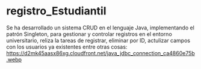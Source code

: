 # registro_Estudiantil
Se ha desarrollado un sistema CRUD en el lenguaje Java, implementando el patrón Singleton, para gestionar y controlar registros en el entorno universitario,
reliza la tareas de registrar, eliminar por ID, actulizar campos con los usuarios ya existentes entre otras cosas: https://d2mk45aasx86xg.cloudfront.net/java_jdbc_connection_ca4860e75b.webp

